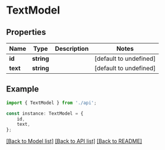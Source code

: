 # TextModel


## Properties

Name | Type | Description | Notes
------------ | ------------- | ------------- | -------------
**id** | **string** |  | [default to undefined]
**text** | **string** |  | [default to undefined]

## Example

```typescript
import { TextModel } from './api';

const instance: TextModel = {
    id,
    text,
};
```

[[Back to Model list]](../README.md#documentation-for-models) [[Back to API list]](../README.md#documentation-for-api-endpoints) [[Back to README]](../README.md)
